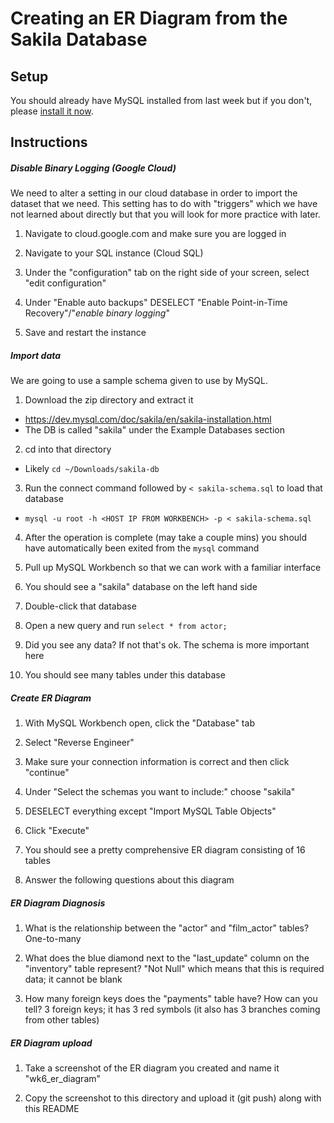 # Creating an ER Diagram from the Sakila Database

## Setup

You should already have MySQL installed from last week but if you don't, please [install it now](https://dev.mysql.com/downloads/mysql/).

## Instructions

##### Disable Binary Logging (Google Cloud)

We need to alter a setting in our cloud database in order to import the dataset that we need. This setting has to do with "triggers" which we have not learned about directly but that you will look for more practice with later. 

1. Navigate to cloud.google.com and make sure you are logged in

2. Navigate to your SQL instance (Cloud SQL)

3. Under the "configuration" tab on the right side of your screen, select "edit configuration"

4. Under "Enable auto backups" DESELECT "Enable Point-in-Time Recovery"/"*enable binary logging*"

5. Save and restart the instance

##### Import data

We are going to use a sample schema given to use by MySQL.

1. Download the zip directory and extract it
  * https://dev.mysql.com/doc/sakila/en/sakila-installation.html
  * The DB is called "sakila" under the Example Databases section

2. cd into that directory
  * Likely `cd ~/Downloads/sakila-db`

3. Run the connect command followed by `< sakila-schema.sql` to load that database
  * `mysql -u root -h <HOST IP FROM WORKBENCH> -p < sakila-schema.sql`

4. After the operation is complete (may take a couple mins) you should have automatically been exited from the `mysql` command

5. Pull up MySQL Workbench so that we can work with a familiar interface

6. You should see a "sakila" database on the left hand side

7. Double-click that database

8. Open a new query and run `select * from actor;`

9. Did you see any data? If not that's ok. The schema is more important here

10. You should see many tables under this database

##### Create ER Diagram

1. With MySQL Workbench open, click the "Database" tab

2. Select "Reverse Engineer"

3. Make sure your connection information is correct and then click "continue"

4. Under "Select the schemas you want to include:" choose "sakila"

5. DESELECT everything except "Import MySQL Table Objects"

6. Click "Execute"

7. You should see a pretty comprehensive ER diagram consisting of 16 tables

8. Answer the following questions about this diagram

##### ER Diagram Diagnosis 

1. What is the relationship between the "actor" and "film_actor" tables?
One-to-many

2. What does the blue diamond next to the "last_update" column on the "inventory" table represent?
"Not Null" which means that this is required data; it cannot be blank

3. How many foreign keys does the "payments" table have? How can you tell?
3 foreign keys; it has 3 red symbols (it also has 3 branches coming from other tables)

##### ER Diagram upload

1. Take a screenshot of the ER diagram you created and name it "wk6_er_diagram"

2. Copy the screenshot to this directory and upload it (git push) along with this README

